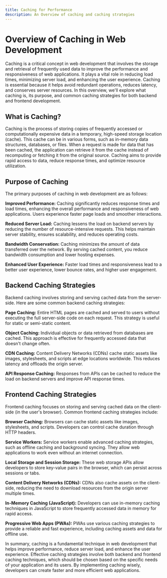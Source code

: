 ```yaml
---
title: Caching for Performance
description: An Overview of caching and caching strategies
---
```


# Overview of Caching in Web Development
Caching is a critical concept in web development that involves the storage and retrieval of frequently used data to improve the performance and responsiveness of web applications. It plays a vital role in reducing load times, minimizing server load, and enhancing the user experience. Caching is essential because it helps avoid redundant operations, reduces latency, and conserves server resources. In this overview, we'll explore what caching is, its purpose, and common caching strategies for both backend and frontend development.

## What is Caching?
Caching is the process of storing copies of frequently accessed or computationally expensive data in a temporary, high-speed storage location (cache). This cache can be in various forms, such as in-memory data structures, databases, or files. When a request is made for data that has been cached, the application can retrieve it from the cache instead of recomputing or fetching it from the original source. Caching aims to provide rapid access to data, reduce response times, and optimize resource utilization.

## Purpose of Caching
The primary purposes of caching in web development are as follows:

**Improved Performance:** Caching significantly reduces response times and load times, enhancing the overall performance and responsiveness of web applications. Users experience faster page loads and smoother interactions.

**Reduced Server Load:** Caching lessens the load on backend servers by reducing the number of resource-intensive requests. This helps maintain server stability, ensures scalability, and reduces operating costs.

**Bandwidth Conservation:** Caching minimizes the amount of data transferred over the network. By serving cached content, you reduce bandwidth consumption and lower hosting expenses.

**Enhanced User Experience:** Faster load times and responsiveness lead to a better user experience, lower bounce rates, and higher user engagement.

## Backend Caching Strategies
Backend caching involves storing and serving cached data from the server-side. Here are some common backend caching strategies:

**Page Caching:** Entire HTML pages are cached and served to users without executing the full server-side code on each request. This strategy is useful for static or semi-static content.

**Object Caching:** Individual objects or data retrieved from databases are cached. This approach is effective for frequently accessed data that doesn't change often.

**CDN Caching:** Content Delivery Networks (CDNs) cache static assets like images, stylesheets, and scripts at edge locations worldwide. This reduces latency and offloads the origin server.

**API Response Caching:** Responses from APIs can be cached to reduce the load on backend servers and improve API response times.

## Frontend Caching Strategies
Frontend caching focuses on storing and serving cached data on the client-side (in the user's browser). Common frontend caching strategies include:

**Browser Caching:** Browsers can cache static assets like images, stylesheets, and scripts. Developers can control cache duration through HTTP headers.

**Service Workers:** Service workers enable advanced caching strategies, such as offline caching and background syncing. They allow web applications to work even without an internet connection.

**Local Storage and Session Storage:** These web storage APIs allow developers to store key-value pairs in the browser, which can persist across sessions or tabs.

**Content Delivery Networks (CDNs):** CDNs also cache assets on the client-side, reducing the need to download resources from the origin server multiple times.

**In-Memory Caching (JavaScript):** Developers can use in-memory caching techniques in JavaScript to store frequently accessed data in memory for rapid access.

**Progressive Web Apps (PWAs):** PWAs use various caching strategies to provide a reliable and fast experience, including caching assets and data for offline use.

In summary, caching is a fundamental technique in web development that helps improve performance, reduce server load, and enhance the user experience. Effective caching strategies involve both backend and frontend caching techniques, which should be chosen based on the specific needs of your application and its users. By implementing caching wisely, developers can create faster and more efficient web applications.

